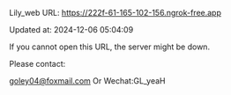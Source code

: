 Lily_web URL: https://222f-61-165-102-156.ngrok-free.app

Updated at: 2024-12-06 05:04:09

If you cannot open this URL, the server might be down.

Please contact: 

goley04@foxmail.com Or Wechat:GL_yeaH
